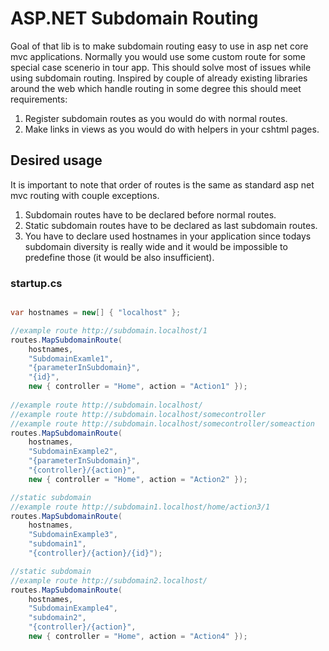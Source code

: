 # ASP.NET Subdomain Routing
Goal of that lib is to make subdomain routing easy to use in asp net core mvc applications. Normally you would use some custom route for some special case scenerio in tour app. This should solve most of issues while using subdomain routing. Inspired by couple of already existing libraries around the web which handle routing in some degree this should meet requirements:

1. Register subdomain routes as you would do with normal routes.
2. Make links in views as you would do with helpers in your cshtml pages.

## Desired usage
It is important to note that order of routes is the same as standard asp net mvc routing with couple exceptions.
1. Subdomain routes have to be declared before normal routes.
2. Static subdomain routes have to be declared as last subdomain routes.
3. You have to declare used hostnames in your application since todays subdomain diversity is really wide and it would be impossible to predefine those (it would be also insufficient).
### startup.cs
```csharp

var hostnames = new[] { "localhost" };

//example route http://subdomain.localhost/1
routes.MapSubdomainRoute(
    hostnames,
    "SubdomainExamle1",
    "{parameterInSubdomain}",
    "{id}",
    new { controller = "Home", action = "Action1" });
    
//example route http://subdomain.localhost/
//example route http://subdomain.localhost/somecontroller
//example route http://subdomain.localhost/somecontroller/someaction
routes.MapSubdomainRoute(
    hostnames,
    "SubdomainExample2",
    "{parameterInSubdomain}",
    "{controller}/{action}",
    new { controller = "Home", action = "Action2" });

//static subdomain
//example route http://subdomain1.localhost/home/action3/1
routes.MapSubdomainRoute(
    hostnames,
    "SubdomainExample3",
    "subdomain1",
    "{controller}/{action}/{id}");

//static subdomain
//example route http://subdomain2.localhost/
routes.MapSubdomainRoute(
    hostnames,
    "SubdomainExample4",
    "subdomain2",
    "{controller}/{action}",
    new { controller = "Home", action = "Action4" });
```

